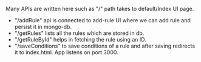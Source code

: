 
Many APIs are written here such as "/" path takes to default/Index UI page.
- "/addRule" api is connected to add-rule UI where we can add rule and persist it in mongo-db.
- "/getRules" lists all the rules which are stored in db.
- "/getRuleById" helps in fetching the rule using an ID.
- "/saveConditions" to save conditions of a rule and after saving redirects it to index.html.
App listens on port 3000.
